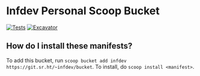 # Infdev Personal Scoop Bucket

[![Tests](https://github.com/1nfdev/bucket/actions/workflows/ci.yml/badge.svg)](https://github.com/1nfdev/bucket/actions/workflows/ci.yml)
[![Excavator](https://github.com/1nfdev/bucket/actions/workflows/excavator.yml/badge.svg)](https://github.com/1nfdev/bucket/actions/workflows/excavator.yml)

## How do I install these manifests?

To add this bucket, run `scoop bucket add infdev https://git.sr.ht/~infdev/bucket`. To install, do `scoop install <manifest>`.
